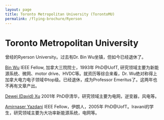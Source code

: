 ```yaml
---
layout: page
title: Toronto Metropolitan University (TorontoMU)
permalink: /flying-brochure/Ryerson
---
```

# Toronto Metropolitan University
曾经的Ryerson University。过去有Dr. Bin Wu坐镇，但如今已经退休了。

[Bin Wu](https://www.ee.ryerson.ca/people/Wu.html) IEEE Fellow, 加拿大三院院士，1993年 PhD@UofT, 研究领域主要为新能源系统、微网、motor drive、HVDC等。就资历等综合来看，Dr. Wu绝对称得上加拿大电力电子领域中top级。已经退休，成为Professor Emeritus了。这两年也不再有文章产出。

[Dewei (David) Xu](https://www.ee.ryerson.ca/people/Xu.html) 2001年 PhD@清华，研究领域主要为电网，逆变器，风电等。

[Amirnaser Yazdani](https://www.torontomu.ca/electrical-computer-biomedical/people/faculty/amirnaser-yazdani/) IEEE Fellow，伊朗人，2005年 PhD@UofT。Iravani的学生，研究领域主要为大功率新能源系统，电网等。
